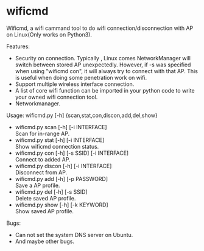 # wificmd

Wificmd, a wifi cammand tool to do wifi connection/disconnection with AP on Linux(Only works on Python3).

Features:
- Security on connection.
  Typically , Linux comes NetworkManager will switch between stored AP unexpectedly.
  However, if -s was specified when using \"wificmd con\", it will always try to connect with that AP. This is useful when doing some penetration work on wifi.
- Support multiple wireless interface connection.
- A list of core wifi function can be imported in your python code to write your owned wifi connection tool.
- Networkmanager.

Usage:
wificmd.py [-h] {scan,stat,con,discon,add,del,show}
- wificmd.py scan [-h] [-i INTERFACE]          
  Scan for in-range AP. 
- wificmd.py stat [-h] [-i INTERFACE]          
  Show wificmd connection status. 
- wificmd.py con [-h] [-s SSID] [-i INTERFACE]        
  Connect to added AP. 
- wificmd.py discon [-h] [-i INTERFACE]        
  Disconnect from AP. 
- wificmd.py add <ssid> [-h] [-p PASSWORD]     
  Save a AP profile. 
- wificmd.py del [-h] [-s SSID]                
  Delete saved AP profile. 
- wificmd.py show [-h] [-k KEYWORD]            
  Show saved AP profile. 

Bugs:
- Can not set the system DNS server on Ubuntu.
- And maybe other bugs.


